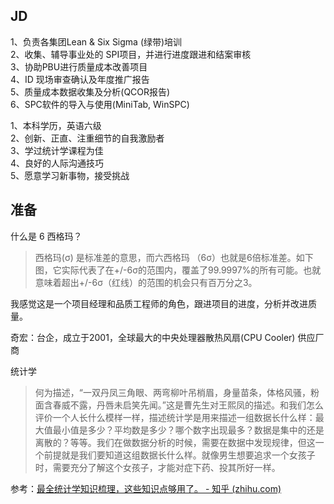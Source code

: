 ## JD

1、负责各集团Lean & Six Sigma (绿带)培训  
2、收集、辅导事业处的 SPI项目，并进行进度跟进和结案审核  
3、协助PBU进行质量成本改善项目  
4、ID 现场审查确认及年度推广报告  
5、质量成本数据收集及分析(QCOR报告)  
6、SPC软件的导入与使用(MiniTab, WinSPC)

1、本科学历，英语六级  
2、创新、正直、注重细节的自我激励者  
3、学过统计学课程为佳  
4、良好的人际沟通技巧  
5、愿意学习新事物，接受挑战

## 准备

什么是 6 西格玛？

> 西格玛(σ) 是标准差的意思，而六西格玛 （6σ）也就是6倍标准差。如下图，它实际代表了在+/-6σ的范围内，覆盖了99.9997%的所有可能。也就意味着超出+/-6σ（红线）的范围的机会只有百万分之3。

我感觉这是一个项目经理和品质工程师的角色，跟进项目的进度，分析并改进质量。

奇宏：台企，成立于2001，全球最大的中央处理器散热风扇(CPU Cooler) 供应厂商

统计学

> 何为描述，“一双丹凤三角眼、两弯柳叶吊梢眉，身量苗条，体格风骚，粉面含春威不露，丹唇未启笑先闻。”这是曹先生对王熙凤的描述。和我们怎么评价一个人长什么模样一样，描述统计学是用来描述一组数据长什么样：最大值最小值是多少？平均数是多少？哪个数字出现最多？数据是集中的还是离散的？等等。我们在做数据分析的时候，需要在数据中发现规律，但这一个前提就是我们要知道这组数据长什么样。就像男生想要追求一个女孩子时，需要充分了解这个女孩子，才能对症下药、投其所好一样。

参考：[最全统计学知识梳理，这些知识点够用了。 - 知乎 (zhihu.com)](https://zhuanlan.zhihu.com/p/115326610)